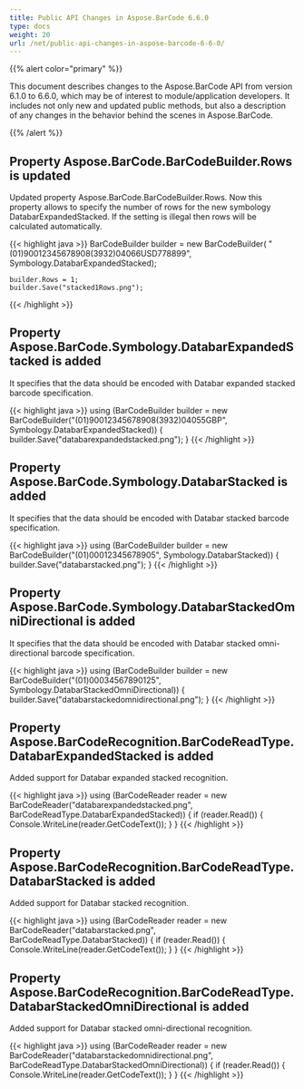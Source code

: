 ```yaml
---
title: Public API Changes in Aspose.BarCode 6.6.0
type: docs
weight: 20
url: /net/public-api-changes-in-aspose-barcode-6-6-0/
---
```


{{% alert color="primary" %}} 

This document describes changes to the Aspose.BarCode API from version 6.1.0 to 6.6.0, which may be of interest to module/application developers. It includes not only new and updated public methods, but also a description of any changes in the behavior behind the scenes in Aspose.BarCode. 

{{% /alert %}} 
## **Property Aspose.BarCode.BarCodeBuilder.Rows is updated**
Updated property Aspose.BarCode.BarCodeBuilder.Rows. Now this property allows to specify the number of rows for the new symbology DatabarExpandedStacked. If the setting is illegal then rows will be calculated automatically.

{{< highlight java >}}
    BarCodeBuilder builder = new BarCodeBuilder(
        "(01)90012345678908(3932)04066USD778899",
        Symbology.DatabarExpandedStacked);
    
    builder.Rows = 1;
    builder.Save("stacked1Rows.png");
{{< /highlight >}}

## **Property Aspose.BarCode.Symbology.DatabarExpandedStacked is added**
It specifies that the data should be encoded with Databar expanded stacked barcode specification.

{{< highlight java >}}
    using (BarCodeBuilder builder = new BarCodeBuilder("(01)90012345678908(3932)04055GBP", Symbology.DatabarExpandedStacked))
    {
        builder.Save("databarexpandedstacked.png");
    }
{{< /highlight >}}

## **Property Aspose.BarCode.Symbology.DatabarStacked is added**
It specifies that the data should be encoded with Databar stacked barcode specification.

{{< highlight java >}}
    using (BarCodeBuilder builder = new BarCodeBuilder("(01)00012345678905", Symbology.DatabarStacked))
    {
        builder.Save("databarstacked.png");
    }
{{< /highlight >}}

## **Property Aspose.BarCode.Symbology.DatabarStackedOmniDirectional is added**
It specifies that the data should be encoded with Databar stacked omni-directional barcode specification.

{{< highlight java >}}
    using (BarCodeBuilder builder = new BarCodeBuilder("(01)00034567890125", Symbology.DatabarStackedOmniDirectional))
    {
        builder.Save("databarstackedomnidirectional.png");
    }
{{< /highlight >}}

## **Property Aspose.BarCodeRecognition.BarCodeReadType.DatabarExpandedStacked is added**
Added support for Databar expanded stacked recognition.

{{< highlight java >}}
    using (BarCodeReader reader = new BarCodeReader("databarexpandedstacked.png", BarCodeReadType.DatabarExpandedStacked))
    {
        if (reader.Read())
        {
            Console.WriteLine(reader.GetCodeText());
        }
    }
{{< /highlight >}}

## **Property Aspose.BarCodeRecognition.BarCodeReadType.DatabarStacked is added**
Added support for Databar stacked recognition.

{{< highlight java >}}
    using (BarCodeReader reader = new BarCodeReader("databarstacked.png", BarCodeReadType.DatabarStacked))
    {
        if (reader.Read())
        {
            Console.WriteLine(reader.GetCodeText());
        }
    }
{{< /highlight >}}

## **Property Aspose.BarCodeRecognition.BarCodeReadType.DatabarStackedOmniDirectional is added**
Added support for Databar stacked omni-directional recognition.

{{< highlight java >}}
    using (BarCodeReader reader = new BarCodeReader("databarstackedomnidirectional.png", BarCodeReadType.DatabarStackedOmniDirectional))
    {
        if (reader.Read())
        {
            Console.WriteLine(reader.GetCodeText());
        }
    }
{{< /highlight >}}